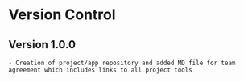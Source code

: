# Version Control

## Version 1.0.0

    - Creation of project/app repository and added MD file for team agreement which includes links to all project tools